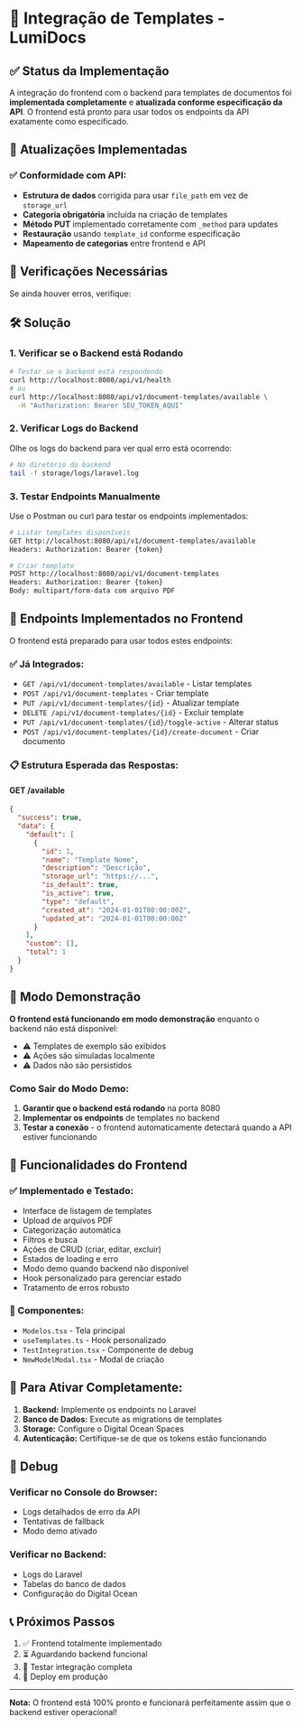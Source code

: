 # 🔗 Integração de Templates - LumiDocs

## ✅ Status da Implementação

A integração do frontend com o backend para templates de documentos foi **implementada completamente** e **atualizada conforme especificação da API**. O frontend está pronto para usar todos os endpoints da API exatamente como especificado.

## 🔄 Atualizações Implementadas

### ✅ Conformidade com API:
- **Estrutura de dados** corrigida para usar `file_path` em vez de `storage_url`
- **Categoria obrigatória** incluída na criação de templates
- **Método PUT** implementado corretamente com `_method` para updates
- **Restauração** usando `template_id` conforme especificação
- **Mapeamento de categorias** entre frontend e API

## 🚨 Verificações Necessárias

Se ainda houver erros, verifique:

## 🛠️ Solução

### 1. Verificar se o Backend está Rodando

```bash
# Testar se o backend está respondendo
curl http://localhost:8080/api/v1/health
# ou
curl http://localhost:8080/api/v1/document-templates/available \
  -H "Authorization: Bearer SEU_TOKEN_AQUI"
```

### 2. Verificar Logs do Backend

Olhe os logs do backend para ver qual erro está ocorrendo:

```bash
# No diretório do backend
tail -f storage/logs/laravel.log
```

### 3. Testar Endpoints Manualmente

Use o Postman ou curl para testar os endpoints implementados:

```bash
# Listar templates disponíveis
GET http://localhost:8080/api/v1/document-templates/available
Headers: Authorization: Bearer {token}

# Criar template
POST http://localhost:8080/api/v1/document-templates
Headers: Authorization: Bearer {token}
Body: multipart/form-data com arquivo PDF
```

## 🎯 Endpoints Implementados no Frontend

O frontend está preparado para usar todos estes endpoints:

### ✅ Já Integrados:
- `GET /api/v1/document-templates/available` - Listar templates
- `POST /api/v1/document-templates` - Criar template
- `PUT /api/v1/document-templates/{id}` - Atualizar template  
- `DELETE /api/v1/document-templates/{id}` - Excluir template
- `PUT /api/v1/document-templates/{id}/toggle-active` - Alterar status
- `POST /api/v1/document-templates/{id}/create-document` - Criar documento

### 📋 Estrutura Esperada das Respostas:

#### GET /available
```json
{
  "success": true,
  "data": {
    "default": [
      {
        "id": 1,
        "name": "Template Nome",
        "description": "Descrição",
        "storage_url": "https://...",
        "is_default": true,
        "is_active": true,
        "type": "default",
        "created_at": "2024-01-01T00:00:00Z",
        "updated_at": "2024-01-01T00:00:00Z"
      }
    ],
    "custom": [],
    "total": 1
  }
}
```

## 🔧 Modo Demonstração

**O frontend está funcionando em modo demonstração** enquanto o backend não está disponível:

- ⚠️ Templates de exemplo são exibidos
- ⚠️ Ações são simuladas localmente
- ⚠️ Dados não são persistidos

### Como Sair do Modo Demo:

1. **Garantir que o backend está rodando** na porta 8080
2. **Implementar os endpoints** de templates no backend
3. **Testar a conexão** - o frontend automaticamente detectará quando a API estiver funcionando

## 📱 Funcionalidades do Frontend

### ✅ Implementado e Testado:
- Interface de listagem de templates
- Upload de arquivos PDF
- Categorização automática
- Filtros e busca
- Ações de CRUD (criar, editar, excluir)
- Estados de loading e erro
- Modo demo quando backend não disponível
- Hook personalizado para gerenciar estado
- Tratamento de erros robusto

### 🎨 Componentes:
- `Modelos.tsx` - Tela principal
- `useTemplates.ts` - Hook personalizado
- `TestIntegration.tsx` - Componente de debug
- `NewModelModal.tsx` - Modal de criação

## 🚀 Para Ativar Completamente:

1. **Backend:** Implemente os endpoints no Laravel
2. **Banco de Dados:** Execute as migrations de templates
3. **Storage:** Configure o Digital Ocean Spaces
4. **Autenticação:** Certifique-se de que os tokens estão funcionando

## 🐛 Debug

### Verificar no Console do Browser:
- Logs detalhados de erro da API
- Tentativas de fallback
- Modo demo ativado

### Verificar no Backend:
- Logs do Laravel
- Tabelas do banco de dados
- Configuração do Digital Ocean

## 📞 Próximos Passos

1. ✅ Frontend totalmente implementado
2. ⏳ Aguardando backend funcional
3. 🧪 Testar integração completa
4. 🚀 Deploy em produção

---

**Nota:** O frontend está 100% pronto e funcionará perfeitamente assim que o backend estiver operacional!
